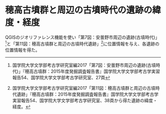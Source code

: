 # 穂高古墳群と周辺の古墳時代の遺跡の緯度・経度
QGISのジオリファレンス機能を使い「第7図：安曇野市周辺の遺跡(古墳時代)」[^1]と「第11図：穂高古墳群と周辺の古墳時代遺跡」[^2]に位置情報を与え、各遺跡の位置情報を得た。

[^1]:国学院大学文学部考古学研究室編2017「第7図：安曇野市周辺の遺跡(古墳時代)」『穂高古墳群：2015年度発掘調査報告書』国学院大学文学部考古学実習報告54、国学院大学文学部考古学研究室、27頁  
[^2]:国学院大学文学部考古学研究室編2017「第11図：穂高古墳群と周辺の古墳時代遺跡」『穂高古墳群：2015年度発掘調査報告書』国学院大学文学部考古学実習報告54、国学院大学文学部考古学研究室、38頁から得た遺跡の緯度・経度。

